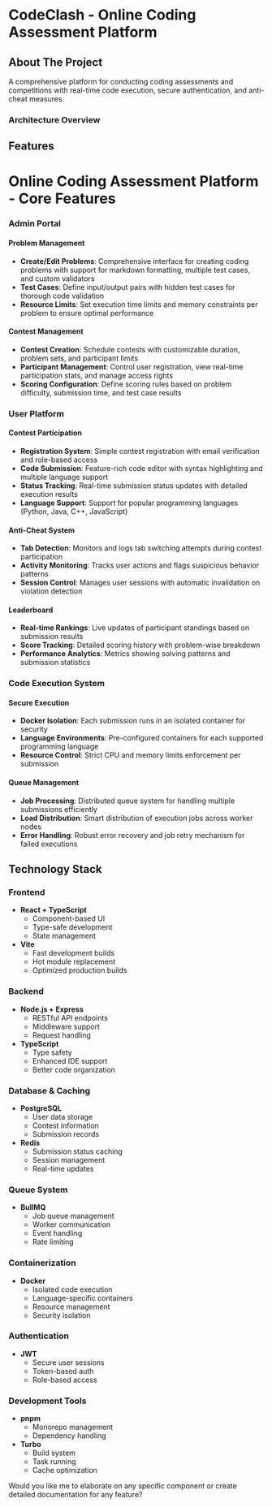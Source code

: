 # CodeClash - Online Coding Assessment Platform

## About The Project
A comprehensive platform for conducting coding assessments and competitions with real-time code execution, secure authentication, and anti-cheat measures.

### Architecture Overview


## Features

# Online Coding Assessment Platform - Core Features

### Admin Portal

#### Problem Management
- **Create/Edit Problems**: Comprehensive interface for creating coding problems with support for markdown formatting, multiple test cases, and custom validators
- **Test Cases**: Define input/output pairs with hidden test cases for thorough code validation
- **Resource Limits**: Set execution time limits and memory constraints per problem to ensure optimal performance

#### Contest Management
- **Contest Creation**: Schedule contests with customizable duration, problem sets, and participant limits
- **Participant Management**: Control user registration, view real-time participation stats, and manage access rights
- **Scoring Configuration**: Define scoring rules based on problem difficulty, submission time, and test case results

### User Platform

#### Contest Participation
- **Registration System**: Simple contest registration with email verification and role-based access
- **Code Submission**: Feature-rich code editor with syntax highlighting and multiple language support
- **Status Tracking**: Real-time submission status updates with detailed execution results
- **Language Support**: Support for popular programming languages (Python, Java, C++, JavaScript)

#### Anti-Cheat System
- **Tab Detection**: Monitors and logs tab switching attempts during contest participation
- **Activity Monitoring**: Tracks user actions and flags suspicious behavior patterns
- **Session Control**: Manages user sessions with automatic invalidation on violation detection

#### Leaderboard
- **Real-time Rankings**: Live updates of participant standings based on submission results
- **Score Tracking**: Detailed scoring history with problem-wise breakdown
- **Performance Analytics**: Metrics showing solving patterns and submission statistics

### Code Execution System

#### Secure Execution
- **Docker Isolation**: Each submission runs in an isolated container for security
- **Language Environments**: Pre-configured containers for each supported programming language
- **Resource Control**: Strict CPU and memory limits enforcement per submission

#### Queue Management
- **Job Processing**: Distributed queue system for handling multiple submissions efficiently
- **Load Distribution**: Smart distribution of execution jobs across worker nodes
- **Error Handling**: Robust error recovery and job retry mechanism for failed executions

## Technology Stack

### Frontend
- **React + TypeScript**
  - Component-based UI
  - Type-safe development
  - State management
- **Vite**
  - Fast development builds
  - Hot module replacement
  - Optimized production builds

### Backend
- **Node.js + Express**
  - RESTful API endpoints
  - Middleware support
  - Request handling
- **TypeScript**
  - Type safety
  - Enhanced IDE support
  - Better code organization

### Database & Caching
- **PostgreSQL**
  - User data storage
  - Contest information
  - Submission records
- **Redis**
  - Submission status caching
  - Session management
  - Real-time updates

### Queue System
- **BullMQ**
  - Job queue management
  - Worker communication
  - Event handling
  - Rate limiting

### Containerization
- **Docker**
  - Isolated code execution
  - Language-specific containers
  - Resource management
  - Security isolation

### Authentication
- **JWT**
  - Secure user sessions
  - Token-based auth
  - Role-based access

### Development Tools
- **pnpm**
  - Monorepo management
  - Dependency handling
- **Turbo**
  - Build system
  - Task running
  - Cache optimization

Would you like me to elaborate on any specific component or create detailed documentation for any feature?